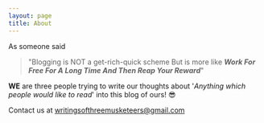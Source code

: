 ```yaml
---
layout: page
title: About
---
```

As someone said
> "Blogging is NOT a get-rich-quick scheme 
>  But is more like ***Work For Free For A Long Time And Then Reap Your Reward***"

**WE** are three people trying to write our thoughts about '*Anything which people would like to read*' into this blog of ours! :sunglasses:

Contact us at [writingsofthreemusketeers@gmail.com](mailto:writingsofthreemusketeers@gmail.com)
